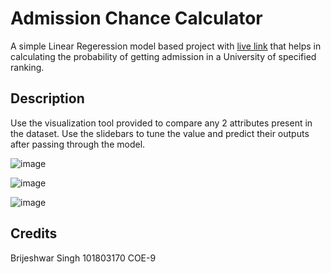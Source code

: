 # Admission Chance Calculator

A simple Linear Regeression model based project with [live link](https://share.streamlit.io/robby11baidwan/project_1/main/Proj1.py) that helps in calculating the probability of getting admission in a University of specified ranking.

## Description

Use the visualization tool provided to compare any 2 attributes present in the dataset.
Use the slidebars to tune the value and predict their outputs after passing through the model.

![image](https://user-images.githubusercontent.com/67312943/132297216-14a1a6ce-671b-4112-a14f-c3c7ee88edba.png)

![image](https://user-images.githubusercontent.com/67312943/132297097-dfb80e2d-0745-4685-a227-19595c5d1b2a.png)

![image](https://user-images.githubusercontent.com/67312943/132297138-5350d1ed-0066-41f6-81ee-27de1cf3f563.png)



## Credits

Brijeshwar Singh
101803170
COE-9


